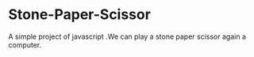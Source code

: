 # Stone-Paper-Scissor
A simple project of javascript .We can play a stone paper scissor again a computer.

